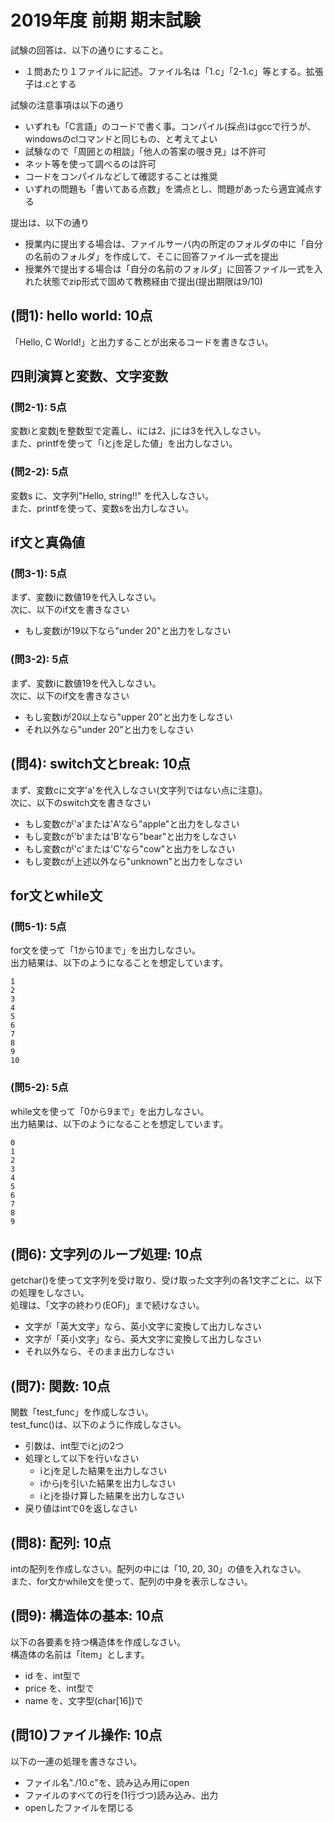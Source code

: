 # 2019年度 前期 期末試験

試験の回答は、以下の通りにすること。

- １問あたり１ファイルに記述。ファイル名は「1.c」「2-1.c」等とする。拡張子は.cとする

試験の注意事項は以下の通り

- いずれも「C言語」のコードで書く事。コンパイル(採点)はgccで行うが、windowsのclコマンドと同じもの、と考えてよい
- 試験なので「周囲との相談」「他人の答案の覗き見」は不許可
- ネット等を使って調べるのは許可
- コードをコンパイルなどして確認することは推奨
- いずれの問題も「書いてある点数」を満点とし、問題があったら適宜減点する

提出は、以下の通り

- 授業内に提出する場合は、ファイルサーバ内の所定のフォルダの中に「自分の名前のフォルダ」を作成して、そこに回答ファイル一式を提出
- 授業外で提出する場合は「自分の名前のフォルダ」に回答ファイル一式を入れた状態でzip形式で固めて教務経由で提出(提出期限は9/10)

## (問1): hello world: 10点

「Hello, C World!」と出力することが出来るコードを書きなさい。

## 四則演算と変数、文字変数

### (問2-1): 5点

変数iと変数jを整数型で定義し、iには2、jには3を代入しなさい。    
また、printfを使って「iとjを足した値」を出力しなさい。

### (問2-2): 5点

変数s に、文字列"Hello, string!!" を代入しなさい。    
また、printfを使って、変数sを出力しなさい。    

## if文と真偽値

### (問3-1): 5点

まず、変数iに数値19を代入しなさい。    
次に、以下のif文を書きなさい

- もし変数iが19以下なら"under 20"と出力をしなさい    

### (問3-2): 5点

まず、変数iに数値19を代入しなさい。    
次に、以下のif文を書きなさい

- もし変数iが20以上なら"upper 20"と出力をしなさい    
- それ以外なら"under 20"と出力をしなさい    

## (問4): switch文とbreak: 10点

まず、変数cに文字'a'を代入しなさい(文字列ではない点に注意)。    
次に、以下のswitch文を書きなさい

- もし変数cが'a'または'A'なら"apple"と出力をしなさい
- もし変数cが'b'または'B'なら"bear"と出力をしなさい
- もし変数cが'c'または'C'なら"cow"と出力をしなさい
- もし変数cが上述以外なら"unknown"と出力をしなさい

## for文とwhile文

### (問5-1): 5点

for文を使って「1から10まで」を出力しなさい。    
出力結果は、以下のようになることを想定しています。    

```
1
2
3
4
5
6
7
8
9
10
```

### (問5-2): 5点

while文を使って「0から9まで」を出力しなさい。    
出力結果は、以下のようになることを想定しています。    

```
0
1
2
3
4
5
6
7
8
9
```

## (問6): 文字列のループ処理: 10点

getchar()を使って文字列を受け取り、受け取った文字列の各1文字ごとに、以下の処理をしなさい。    
処理は、「文字の終わり(EOF)」まで続けなさい。    

- 文字が「英大文字」なら、英小文字に変換して出力しなさい
- 文字が「英小文字」なら、英大文字に変換して出力しなさい
- それ以外なら、そのまま出力しなさい

## (問7): 関数: 10点

関数「test_func」を作成しなさい。    
test_func()は、以下のように作成しなさい。    

- 引数は、int型でiとjの2つ
- 処理として以下を行いなさい
  + iとjを足した結果を出力しなさい
  + iからjを引いた結果を出力しなさい
  + iとjを掛け算した結果を出力しなさい
- 戻り値はintで0を返しなさい

## (問8): 配列: 10点

intの配列を作成しなさい。配列の中には「10, 20, 30」の値を入れなさい。    
また、for文かwhile文を使って、配列の中身を表示しなさい。    

## (問9): 構造体の基本: 10点

以下の各要素を持つ構造体を作成しなさい。    
構造体の名前は「item」とします。    

- id を、int型で
- price を、int型で
- name を、文字型(char[16])で

## (問10)ファイル操作: 10点

以下の一連の処理を書きなさい。    

- ファイル名"./10.c"を、読み込み用にopen
- ファイルのすべての行を(1行づつ)読み込み、出力
- openしたファイルを閉じる



